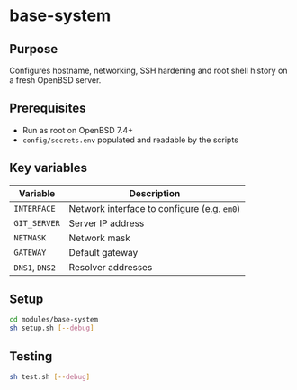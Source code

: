 # base-system

## Purpose
Configures hostname, networking, SSH hardening and root shell history on a fresh OpenBSD server.

## Prerequisites
- Run as root on OpenBSD 7.4+
- `config/secrets.env` populated and readable by the scripts

## Key variables
| Variable | Description |
| --- | --- |
| `INTERFACE` | Network interface to configure (e.g. `em0`) |
| `GIT_SERVER` | Server IP address |
| `NETMASK` | Network mask |
| `GATEWAY` | Default gateway |
| `DNS1`, `DNS2` | Resolver addresses |

## Setup
```sh
cd modules/base-system
sh setup.sh [--debug]
```

## Testing
```sh
sh test.sh [--debug]
```
